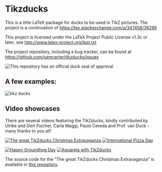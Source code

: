 # Tikzducks

This is a little LaTeX package for ducks to be used in TikZ pictures. The project is a continuation of https://tex.stackexchange.com/a/347458/36296

This project is licensed under the LaTeX Project Public License v1.3c or later, see http://www.latex-project.org/lppl.txt

The project repository, including a bug tracker, can be found at https://github.com/samcarter/tikzducks/issues

![This repository has an official duck seal of approval](https://i.stack.imgur.com/mSAtL.png)

## A few examples:

![tikz ducks](https://user-images.githubusercontent.com/8226363/33049537-e71e9dd0-ce60-11e7-8b4c-7e1de0177f14.png)

## Video showcases

There are several videos featuring the TikZducks, kindly contributed by Ulrike and Gert Fischer, Carla Maggi, Paulo Cereda and Prof. van Duck - many thanks to you all!

[![The great TikZducks Christmas Extravaganza](https://user-images.githubusercontent.com/8226363/43651585-1281b074-9743-11e8-97f5-bf70617738a5.png)](https://vimeo.com/246256860)
[![International Pizza Day](https://user-images.githubusercontent.com/8226363/43651587-12c92daa-9743-11e8-83b5-7fd3a3ac19a3.png)](https://vimeo.com/254643482)

[![Happy Groundhog Day](https://user-images.githubusercontent.com/8226363/43651589-12e84334-9743-11e8-9621-d5e6e53a0ca8.png)](https://vimeo.com/252719006)
[![Aquarela with TikZducks](https://user-images.githubusercontent.com/8226363/43651586-12a6c008-9743-11e8-99d2-5a66e7f5f1ee.png)](https://vimeo.com/270727100)

The source code for the "The great TikZducks Christmas Extravaganza" is available in [this repository](https://github.com/cereda/duck-extravaganza).
